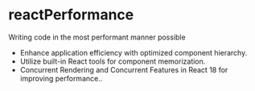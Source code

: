 # reactPerformance

Writing code in the most performant manner possible

- Enhance application efficiency with optimized component hierarchy.
- Utilize built-in React tools for component memorization.
- Concurrent Rendering and Concurrent Features in React 18 for improving performance..
